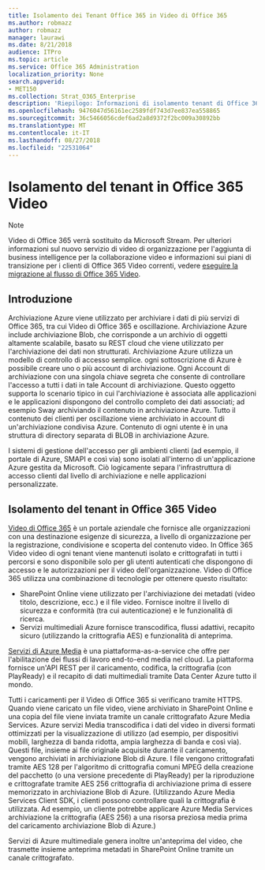 ```yaml
---
title: Isolamento dei Tenant Office 365 in Video di Office 365
ms.author: robmazz
author: robmazz
manager: laurawi
ms.date: 8/21/2018
audience: ITPro
ms.topic: article
ms.service: Office 365 Administration
localization_priority: None
search.appverid:
- MET150
ms.collection: Strat_O365_Enterprise
description: 'Riepilogo: Informazioni di isolamento tenant di Office 365 Video.'
ms.openlocfilehash: 9476047d56161ec2589fdf743d7ee837ea558865
ms.sourcegitcommit: 36c5466056cdef6ad2a8d9372f2bc009a30892bb
ms.translationtype: MT
ms.contentlocale: it-IT
ms.lasthandoff: 08/27/2018
ms.locfileid: "22531064"
---
```

# <a name="tenant-isolation-in-office-365-video"></a>Isolamento del tenant in Office 365 Video

> [!NOTE]
> Video di Office 365 verrà sostituito da Microsoft Stream. Per ulteriori informazioni sul nuovo servizio di video di organizzazione per l'aggiunta di business intelligence per la collaborazione video e informazioni sui piani di transizione per i clienti di Office 365 Video correnti, vedere [eseguire la migrazione al flusso di Office 365 Video](https://docs.microsoft.com/stream/).

## <a name="introduction"></a>Introduzione
Archiviazione Azure viene utilizzato per archiviare i dati di più servizi di Office 365, tra cui Video di Office 365 e oscillazione. Archiviazione Azure include archiviazione Blob, che corrisponde a un archivio di oggetti altamente scalabile, basato su REST cloud che viene utilizzato per l'archiviazione dei dati non strutturati. Archiviazione Azure utilizza un modello di controllo di accesso semplice. ogni sottoscrizione di Azure è possibile creare uno o più account di archiviazione. Ogni Account di archiviazione con una singola chiave segreta che consente di controllare l'accesso a tutti i dati in tale Account di archiviazione. Questo oggetto supporta lo scenario tipico in cui l'archiviazione è associata alle applicazioni e le applicazioni dispongono del controllo completo dei dati associati; ad esempio Sway archiviando il contenuto in archiviazione Azure. Tutto il contenuto dei clienti per oscillazione viene archiviato in account di un'archiviazione condivisa Azure. Contenuto di ogni utente è in una struttura di directory separata di BLOB in archiviazione Azure.

I sistemi di gestione dell'accesso per gli ambienti clienti (ad esempio, il portale di Azure, SMAPI e così via) sono isolati all'interno di un'applicazione Azure gestita da Microsoft. Ciò logicamente separa l'infrastruttura di accesso clienti dal livello di archiviazione e nelle applicazioni personalizzate.

## <a name="tenant-isolation-in-office-365-video"></a>Isolamento del tenant in Office 365 Video
[Video di Office 365](https://support.office.com/article/Meet-Office-365-Video-ca1cc1a9-a615-46e1-b6a3-40dbd99939a6) è un portale aziendale che fornisce alle organizzazioni con una destinazione esigenze di sicurezza, a livello di organizzazione per la registrazione, condivisione e scoperta del contenuto video. In Office 365 Video video di ogni tenant viene mantenuti isolato e crittografati in tutti i percorsi e sono disponibile solo per gli utenti autenticati che dispongono di accesso e le autorizzazioni per il video dell'organizzazione. Video di Office 365 utilizza una combinazione di tecnologie per ottenere questo risultato:
- SharePoint Online viene utilizzato per l'archiviazione dei metadati (video titolo, descrizione, ecc.) e il file video. Fornisce inoltre il livello di sicurezza e conformità (tra cui autenticazione) e le funzionalità di ricerca.
- Servizi multimediali Azure fornisce transcodifica, flussi adattivi, recapito sicuro (utilizzando la crittografia AES) e funzionalità di anteprima.

[Servizi di Azure Media](https://azure.microsoft.com/services/media-services/) è una piattaforma-as-a-service che offre per l'abilitazione dei flussi di lavoro end-to-end media nel cloud. La piattaforma fornisce un'API REST per il caricamento, codifica, la crittografia (con PlayReady) e il recapito di dati multimediali tramite Data Center Azure tutto il mondo.

Tutti i caricamenti per il Video di Office 365 si verificano tramite HTTPS. Quando viene caricato un file video, viene archiviato in SharePoint Online e una copia del file viene inviata tramite un canale crittografato Azure Media Services. Azure servizi Media transcodifica i dati del video in diversi formati ottimizzati per la visualizzazione di utilizzo (ad esempio, per dispositivi mobili, larghezza di banda ridotta, ampia larghezza di banda e così via). Questi file, insieme ai file originale acquisite durante il caricamento, vengono archiviati in archiviazione Blob di Azure. I file vengono crittografati tramite AES 128 per l'algoritmo di crittografia comuni MPEG della creazione del pacchetto (o una versione precedente di PlayReady) per la riproduzione e crittografate tramite AES 256 crittografia di archiviazione prima di essere memorizzato in archiviazione Blob di Azure. (Utilizzando Azure Media Services Client SDK, i clienti possono controllare quali la crittografia è utilizzata. Ad esempio, un cliente potrebbe applicare Azure Media Services archiviazione la crittografia (AES 256) a una risorsa preziosa media prima del caricamento archiviazione Blob di Azure.)

Servizi di Azure multimediale genera inoltre un'anteprima del video, che trasmette insieme anteprima metadati in SharePoint Online tramite un canale crittografato.
